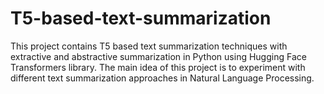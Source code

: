 # T5-based-text-summarization
This project contains T5 based text summarization techniques with extractive and abstractive summarization in Python using Hugging Face Transformers library. The main idea of this project is to experiment with different text summarization approaches in Natural Language Processing.
